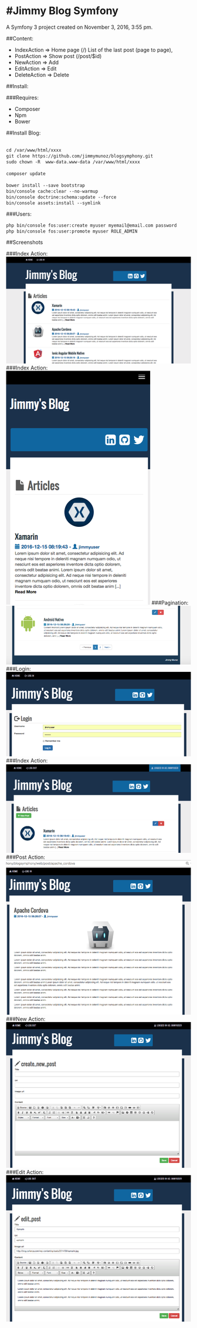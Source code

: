 #Jimmy Blog Symfony
=======

A Symfony 3 project created on November 3, 2016, 3:55 pm.

##Content:
	
- IndexAction => Home page (/) List of the last post (page to page),
- PostAction => Show post (/post/$id)
- NewAction => Add
- EditAction => Edit
- DeleteAction => Delete


##Install:

###Requires:
- Composer
- Npm
- Bower

##Install Blog:
```

cd /var/www/html/xxxx
git clone https://github.com/jimmymunoz/blogsymphony.git
sudo chown -R  www-data.www-data /var/www/html/xxxx

composer update

bower install --save bootstrap
bin/console cache:clear --no-warmup
bin/console doctrine:schema:update --force
bin/console assets:install --symlink
```

###Users:
```
php bin/console fos:user:create myuser myemail@email.com password
php bin/console fos:user:promote myuser ROLE_ADMIN
```

##Screenshots

###Index Action:
![Index Action](src/Jimmy/BlogBundle/Resources/public/screentshots/home.png?raw=true "Home")
###Index Action:
![Index Action](src/Jimmy/BlogBundle/Resources/public/screentshots/responsive.png?raw=true "Home Responsive")
###Pagination:
![Edit Action](src/Jimmy/BlogBundle/Resources/public/screentshots/pagination.png?raw=true "Pagination")
###Login:
![Login](src/Jimmy/BlogBundle/Resources/public/screentshots/login.png?raw=true "Login")
###Index Action:
![Index Action](src/Jimmy/BlogBundle/Resources/public/screentshots/home_loged.png?raw=true "Home logged")
###Post Action:
![Post Action](src/Jimmy/BlogBundle/Resources/public/screentshots/post_action.png?raw=true "View Post")
###New Action:
![New Action](src/Jimmy/BlogBundle/Resources/public/screentshots/new_post.png?raw=true "New Post")
###Edit Action:
![Edit Action](src/Jimmy/BlogBundle/Resources/public/screentshots/edit_post.png?raw=true "Edit Post")

